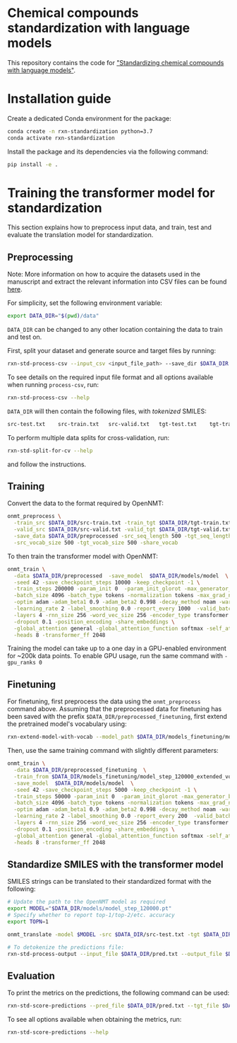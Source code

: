 # Chemical compounds standardization with language models

This repository contains the code for ["Standardizing chemical compounds with language models"](https://chemrxiv.org/engage/chemrxiv/article-details/6409e14fcc600523a3eb545a).

# Installation guide

Create a dedicated Conda environment for the package:
```bash
conda create -n rxn-standardization python=3.7
conda activate rxn-standardization
```

Install the package and its dependencies via the following command:
```bash
pip install -e .
```

# Training the transformer model for standardization

This section explains how to preprocess input data, and train, test and evaluate the translation model for standardization.

## Preprocessing

Note: More information on how to acquire the datasets used in the manuscript and extract the relevant information into CSV files can be found [here](./resources/README.md).

For simplicity, set the following environment variable:
```bash
export DATA_DIR="$(pwd)/data"
```
`DATA_DIR` can be changed to any other location containing the data to train and test on.

First, split your dataset and generate source and target files by running:
```bash
rxn-std-process-csv --input_csv <input_file_path> --save_dir $DATA_DIR
```
To see details on the required input file format and all options available when running `process-csv`, run:
```bash
rxn-std-process-csv --help
```

`DATA_DIR` will then contain the following files, with *tokenized* SMILES:
```bash
src-test.txt    src-train.txt   src-valid.txt   tgt-test.txt    tgt-train.txt   tgt-valid.txt
```

To perform multiple data splits for cross-validation, run:
```bash
rxn-std-split-for-cv --help
```
and follow the instructions.

## Training

Convert the data to the format required by OpenNMT:
```bash
onmt_preprocess \
  -train_src $DATA_DIR/src-train.txt -train_tgt $DATA_DIR/tgt-train.txt \
  -valid_src $DATA_DIR/src-valid.txt -valid_tgt $DATA_DIR/tgt-valid.txt \
  -save_data $DATA_DIR/preprocessed -src_seq_length 500 -tgt_seq_length 500 \
  -src_vocab_size 500 -tgt_vocab_size 500 -share_vocab
```

To then train the transformer model with OpenNMT: 
```bash
onmt_train \
  -data $DATA_DIR/preprocessed  -save_model  $DATA_DIR/models/model  \
  -seed 42 -save_checkpoint_steps 10000 -keep_checkpoint -1 \
  -train_steps 200000 -param_init 0  -param_init_glorot -max_generator_batches 32 \
  -batch_size 4096 -batch_type tokens -normalization tokens -max_grad_norm 0  -accum_count 4 \
  -optim adam -adam_beta1 0.9 -adam_beta2 0.998 -decay_method noam -warmup_steps 8000  \
  -learning_rate 2 -label_smoothing 0.0 -report_every 1000  -valid_batch_size 8 \
  -layers 4 -rnn_size 256 -word_vec_size 256 -encoder_type transformer -decoder_type transformer \
  -dropout 0.1 -position_encoding -share_embeddings \
  -global_attention general -global_attention_function softmax -self_attn_type scaled-dot \
  -heads 8 -transformer_ff 2048
```
Training the model can take up to a one day in a GPU-enabled environment for ~200k data points. To enable GPU usage, run the same command with `-gpu_ranks 0`

## Finetuning

For finetuning, first preprocess the data using the `onmt_preprocess` command above. Assuming that the preprocessed data for finetuning has been saved with the prefix `$DATA_DIR/preprocessed_finetuning`, first extend the pretrained model's vocabulary using:

```bash
rxn-extend-model-with-vocab --model_path $DATA_DIR/models_finetuning/model_step_120000.pt --vocab_path $DATA_DIR/preprocessed_finetuning/preprocessed.vocab.pt --output_path $DATA_DIR/models_finetuning/model_step_120000_extended_vocab.pt
```

Then, use the same training command with slightly different parameters:
```bash
onmt_train \
  -data $DATA_DIR/preprocessed_finetuning  \
  -train_from $DATA_DIR/models_finetuning/model_step_120000_extended_vocab.pt \
  -save_model  $DATA_DIR/models/model  \
  -seed 42 -save_checkpoint_steps 5000 -keep_checkpoint -1 \
  -train_steps 50000 -param_init 0  -param_init_glorot -max_generator_batches 32 \
  -batch_size 4096 -batch_type tokens -normalization tokens -max_grad_norm 0  -accum_count 4 \
  -optim adam -adam_beta1 0.9 -adam_beta2 0.998 -decay_method noam -warmup_steps 8000  \
  -learning_rate 2 -label_smoothing 0.0 -report_every 200  -valid_batch_size 8 \
  -layers 4 -rnn_size 256 -word_vec_size 256 -encoder_type transformer -decoder_type transformer \
  -dropout 0.1 -position_encoding -share_embeddings \
  -global_attention general -global_attention_function softmax -self_attn_type scaled-dot \
  -heads 8 -transformer_ff 2048
```

## Standardize SMILES with the transformer model

SMILES strings can be translated to their standardized format with the following:
```bash
# Update the path to the OpenNMT model as required
export MODEL="$DATA_DIR/models/model_step_120000.pt"
# Specify whether to report top-1/top-2/etc. accuracy
export TOPN=1

onmt_translate -model $MODEL -src $DATA_DIR/src-test.txt -tgt $DATA_DIR/tgt-test.txt -output $DATA_DIR/pred.txt -log_probs -n_best $TOPN -beam_size 10 -max_length 300 -batch_size 10

# To detokenize the predictions file:
rxn-std-process-output --input_file $DATA_DIR/pred.txt --output_file $DATA_DIR/pred_detok.txt --canonicalize_output
```

## Evaluation

To print the metrics on the predictions, the following command can be used:
```bash
rxn-std-score-predictions --pred_file $DATA_DIR/pred.txt --tgt_file $DATA_DIR/tgt-test.txt 
```

To see all options available when obtaining the metrics, run:
```bash
rxn-std-score-predictions --help
```
